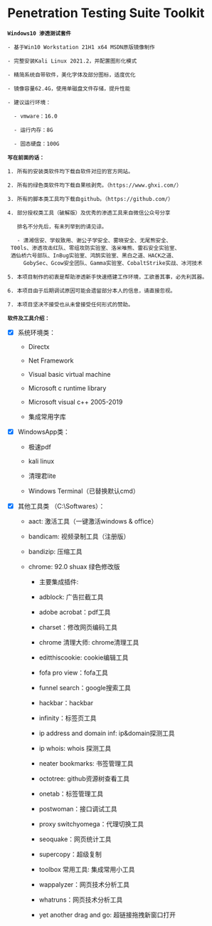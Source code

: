 # Penetration Testing Suite Toolkit

**`Windows10 渗透测试套件`**

    - 基于Win10 Workstation 21H1 x64 MSDN原版镜像制作
    
    - 完整安装Kali Linux 2021.2，并配置图形化模式
    
    - 精简系统自带软件，美化字体及部分图标，适度优化
    
    - 镜像容量62.4G，使用单磁盘文件存储，提升性能
    
    - 建议运行环境：
    
      - vmware：16.0
    
      - 运行内存：8G
    
      - 固态硬盘：100G

**`写在前面的话：`**

    1. 所有的安装类软件均下载自软件对应的官方网站。
    
    2. 所有的绿色类软件均下载自果核剥壳。（https://www.ghxi.com/）
    
    3. 所有的脚本类工具均下载自github。（https://github.com/）
    
    4. 部分授权类工具（破解版）及优秀的渗透工具来自微信公众号分享
    
       排名不分先后，有未列举到的请见谅。
    
       - 潇湘信安、学蚁致用、谢公子学安全、雾晓安全、无尾熊安全、
	 T00ls、渗透攻击红队、零组攻防实验室、洛米唯熊、雷石安全实验室、
	 酒仙桥六号部队、InBug实验室、鸿鹄实验室、黑白之道、HACK之道、
         GobySec、Gcow安全团队、Gamma实验室、CobaltStrike实战、冰河技术
      
    5. 本项目制作的初衷是帮助渗透新手快速搭建工作环境，工欲善其事，必先利其器。
      
    6. 本项目由于后期调试原因可能会遗留部分本人的信息，请直接忽视。
      
    7. 本项目坚决不接受也从未曾接受任何形式的赞助。
    
**`软件及工具介绍：`**

- [x] 系统环境类：
    
    - Directx
     
    - Net Framework
     
    - Visual basic virtual machine
     
    - Microsoft c runtime library
     
    - Microsoft visual c++ 2005-2019
     
    - 集成常用字库

- [x] WindowsApp类：

    - 极速pdf

    - kali linux

    - 清理君lite

    - Windows Terminal（已替换默认cmd）

- [x] 其他工具类 （C:\Softwares）：

    - aact: 激活工具（一键激活windows & office）
    
    - bandicam: 视频录制工具（注册版）
    
    - bandizip: 压缩工具

    - chrome: 92.0 shuax 绿色修改版
   
      - 主要集成插件:
      
      - adblock: 广告拦截工具
      
      - adobe acrobat：pdf工具
      
      - charset：修改网页编码工具
      
      - chrome 清理大师: chrome清理工具
      
      - editthiscookie: cookie编辑工具
      
      - fofa pro view：fofa工具
      
      - funnel search：google搜索工具
      
      - hackbar：hackbar
      
      - infinity：标签页工具
      
      - ip address and domain inf: ip&domain探测工具
      
      - ip whois: whois 探测工具
      
      - neater bookmarks: 书签管理工具
      
      - octotree: github资源树查看工具
      
      - onetab：标签管理工具
      
      - postwoman：接口调试工具
      
      - proxy switchyomega：代理切换工具
      
      - seoquake：网页统计工具
      
      - supercopy：超级复制
      
      - toolbox 常用工具: 集成常用小工具
      
      - wappalyzer：网页技术分析工具
      
      - whatruns：网页技术分析工具
      
      - yet another drag and go: 超链接拖拽新窗口打开
